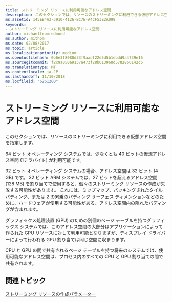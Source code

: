 ```yaml
---
title: ストリーミング リソースに利用可能なアドレス空間
description: このセクションでは、リソースのストリーミングに利用できる仮想アドレス空間を指定します。
ms.assetid: 145EB4A3-3910-4126-BC7E-A4CF53E2A098
keywords:
- ストリーミング リソースに利用可能なアドレス空間
author: michaelfromredmond
ms.author: mithom
ms.date: 02/08/2017
ms.topic: article
ms.localizationpriority: medium
ms.openlocfilehash: 0b6e3f8080d33f9aadf22d5d5b1ebdd9a4739e16
ms.sourcegitcommit: f2c9a050a9137a473f28b613968d5782866142c6
ms.translationtype: MT
ms.contentlocale: ja-JP
ms.lasthandoff: 11/10/2018
ms.locfileid: "6261200"
---
```

# <a name="address-space-available-for-streaming-resources"></a>ストリーミング リソースに利用可能なアドレス空間


このセクションでは、リソースのストリーミングに利用できる仮想アドレス空間を指定します。

64 ビット オペレーティング システムでは、少なくとも 40 ビットの仮想アドレス空間 (1テラバイト) が利用可能です。

32 ビット オペレーティング システムの場合、アドレス空間は 32 ビット (4 GB) です。 32 ビット ARM システムでは、27 ビットを超えるアドレス空間 (128 MB) を割り当てで使用すると、個々のストリーミング リソースの作成が失敗する可能性があります。 これには、ミップマップ、パッキングされたタイル パディング、または 2 の累乗のパディング サーフェス ディメンションなどのために、ハードウェアが使用する可能性がある、アドレス空間内の隠れたパディングが含まれます。

グラフィックス処理装置 (GPU) のための別個のページ テーブルを持つグラフィックス システムでは、このアドレス空間の大部分はアプリケーションによって作られた GPU リソースに対して利用可能となりますが、ディスプレイ ドライバーによって行われる GPU 割り当ては同じ空間に収まります。

CPU と GPU の間で共有されるページ テーブルを持つ将来のシステムでは、使用可能なアドレス空間は、プロセス内のすべての CPU と GPU 割り当ての間で共有されます。

## <a name="span-idrelated-topicsspanrelated-topics"></a><span id="related-topics"></span>関連トピック


[ストリーミング リソースの作成パラメーター](streaming-resource-creation-parameters.md)

 

 




